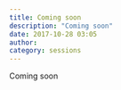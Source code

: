 ```yaml
---
title: Coming soon
description: "Coming soon"
date: 2017-10-28 03:05
author:
category: sessions
---
```

Coming soon